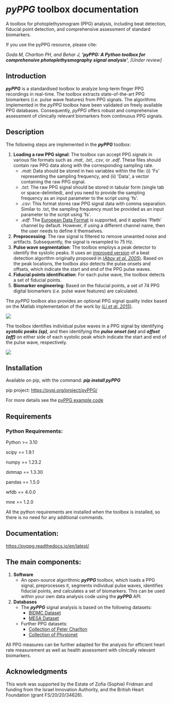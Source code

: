 
# *pyPPG* toolbox documentation

A toolbox for photoplethysmogram (PPG) analysis, including beat detection, fiducial point detection, and comprehensive assessment of standard biomarkers.

If you use the pyPPG resource, please cite:

_Goda M, Charlton PH, and Behar J, **'pyPPG: A Python toolbox for comprehensive
photoplethysmography signal analysis'**, [Under review]_

## Introduction
***pyPPG*** is a standardised toolbox to analyze long-term finger PPG recordings in real-time. The toolbox extracts state-of-the-art PPG biomarkers (_i.e._ pulse wave features) from PPG signals. The algorithms implemented in the *pyPPG* toolbox have been validated on freely available PPG databases.
Consequently, *pyPPG* offers robust and comprehensive assessment of clinically relevant biomarkers from continuous PPG signals.

## Description
The following steps are implemented in the ***pyPPG*** toolbox:

1. **Loading a raw PPG signal**: The toolbox can accept PPG signals in various file formats such as *.mat*, *.txt*, *.csv*, or *.edf*. These files should contain raw PPG data along with the corresponding sampling rate.
   * *.mat*: Data should be stored in two variables within the file: (i) 'Fs' representing the sampling frequency, and (ii) 'Data', a vector containing the raw PPG signal.
   * *.txt*: The raw PPG signal should be stored in tabular form (single tab or space-delimited), and you need to provide the sampling frequency as an input parameter to the script using 'fs'.
   * *.csv*: This format stores raw PPG signal data with comma separation. Similar to .txt, the sampling frequency must be provided as an input parameter to the script using 'fs'.
   * *.edf*: The [European Data Format](https://www.edfplus.info/) is supported, and it applies 'Pleth' channel by default. However, if using a different channel name, then the user needs to define it themselves.
3. **Preprocessing**: The raw signal is filtered to remove unwanted noise and artifacts. Subsequently, the signal is resampled to 75 Hz.
3. **Pulse wave segmentation**: The toolbox employs a peak detector to identify the systolic peaks. It uses an [improved version](https://arxiv.org/abs/2307.10398) of a beat detection algorithm originally proposed in [(*Aboy et al. 2005*)](https://doi.org/10.1109/TBME.2005.855725). Based on the peak locations, the toolbox also detects the pulse onsets and offsets, which indicate the start and end of the PPG pulse waves.
4. **Fiducial points identification**: For each pulse wave, the toolbox detects a set of fiducial points.
5. **Biomarker engineering**: Based on the fiducial points, a set of 74 PPG digital biomarkers (_i.e._ pulse wave features) are calculated.

The *pyPPG* toolbox also provides an optional PPG signal quality index based on the Matlab implementation of the work by [(*Li et al. 2015*)](https://github.com/MIT-LCP/PhysioNetChallengePublic/blob/master/2015/sample-submission/ppgSQI.m).

![](figs/pyPPG_pipeline.svg)

The toolbox identifies individual pulse waves in a PPG signal by identifying ***systolic peaks (sp)***, and then
identifying the ***pulse onset (on)*** and ***offset (off)*** on either side of each systolic peak which indicate the
start and end of the pulse wave, respectively.

![](figs/PPG_sample.svg)

## Installation
Available on pip, with the command:
***pip install pyPPG***

pip project: https://pypi.org/project/pyPPG/

For more details see the [pyPPG example code](https://pyppg.readthedocs.io/en/latest/tutorials/pyPPG_example.html)

## Requirements
### Python Requirements:

Python >= 3.10

scipy == 1.9.1

numpy == 1.23.2

dotmap == 1.3.30

pandas == 1.5.0

wfdb == 4.0.0

mne == 1.2.0

All the python requirements are installed when the toolbox is installed, so there is no need for any additional commands.

## Documentation:
https://pyppg.readthedocs.io/en/latest/

## The main components:
1. **Software**
    - An open-source algorithmic ***pyPPG*** toolbox, which loads a PPG signal, preprocesses it, segments individual pulse waves, identifies fiducial points, and calculates a set of biomarkers. This can be used within your own data analysis code using the ***pyPPG*** API.
2. **Databases**
    - The ***pyPPG*** signal analysis is based on the following datasets:
      - [BIDMC Dataset](https://physionet.org/content/bidmc/1.0.0/)
      - [MESA Dataset](https://sleepdata.org/datasets/mesa)
    - Further PPG datasets:
      - [Collection of Peter Charlton](https://peterhcharlton.github.io/post/ppg_datasets/)
      - [Collection of Physionet](https://physionet.org/content/?topic=ppg)

All PPG measures can be further adapted for the analysis for efficient heart rate measurement as well as health assessment with clinically relevant biomarkers.

## Acknowledgments

This work was supported by the Estate of Zofia (Sophie) Fridman and funding from the Israel Innovation Authority, and the British Heart Foundation (grant FS/20/20/34626).